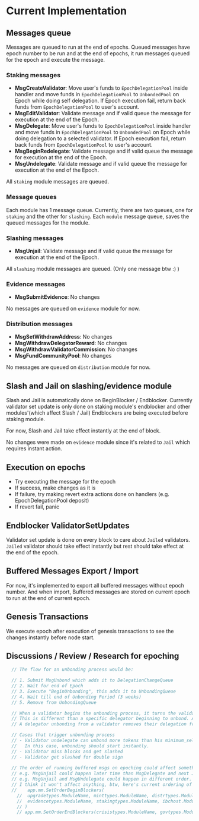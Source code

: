 <!--
order: 2
-->

# Current Implementation

## Messages queue

Messages are queued to run at the end of epochs.
Queued messages have epoch number to be run and at the end of epochs, it run messages queued for the epoch and execute the message.

### Staking messages
- **MsgCreateValidator**: Move user's funds to `EpochDelegationPool` inside handler and move funds in `EpochDelegationPool` to `UnbondedPool` on Epoch while doing self delegation. If Epoch execution fail, return back funds from `EpochDelegationPool` to user's account.
- **MsgEditValidator**: Validate message and if valid queue the message for execution at the end of the Epoch.
- **MsgDelegate**: Move user's funds to `EpochDelegationPool` inside handler and move funds in `EpochDelegationPool` to `UnbondedPool` on Epoch while doing delegation to a selected validator. If Epoch execution fail, return back funds from `EpochDelegationPool` to user's account.
- **MsgBeginRedelegate**: Validate message and if valid queue the message for execution at the end of the Epoch.
- **MsgUndelegate**: Validate message and if valid queue the message for execution at the end of the Epoch.

All `staking` module messages are queued.
### Message queues

Each module has 1 message queue. Currently, there are two queues, one for `staking` and the other for `slashing`.
Each `module` message queue, saves the queued messages for the module.

### Slashing messages
- **MsgUnjail**: Validate message and if valid queue the message for execution at the end of the Epoch.

All `slashing` module messages are queued. (Only one message btw :) )
### Evidence messages
- **MsgSubmitEvidence**: No changes

No messages are queued on `evidence` module for now.

### Distribution messages
- **MsgSetWithdrawAddress**: No changes
- **MsgWithdrawDelegatorReward**: No changes
- **MsgWithdrawValidatorCommission**: No changes
- **MsgFundCommunityPool**: No changes

No messages are queued on `distribution` module for now.

## Slash and Jail on slashing/evidence module

Slash and Jail is automatically done on BeginBlocker / Endblocker.
Currently validator set update is only done on staking module's endblocker and other modules'(which affect Slash / Jail) Endblockers are being executed before staking module.

For now, Slash and Jail take effect instantly at the end of block.

No changes were made on `evidence` module since it's related to `Jail` which requires instant action.

## Execution on epochs
- Try executing the message for the epoch
- If success, make changes as it is
- If failure, try making revert extra actions done on handlers (e.g. EpochDelegationPool deposit)
- If revert fail, panic

## Endblocker ValidatorSetUpdates

Validator set update is done on every block to care about `Jailed` validators.
`Jailed` validator should take effect instantly but rest should take effect at the end of the epoch.

## Buffered Messages Export / Import

For now, it's implemented to export all buffered messages without epoch number. And when import, Buffered messages are stored on current epoch to run at the end of current epoch.

## Genesis Transactions

We execute epoch after execution of genesis transactions to see the changes instantly before node start.

## Discussions / Review / Research for epoching

```go
  // The flow for an unbonding process would be:

  // 1. Submit MsgUnbond which adds it to DelegationChangeQueue
  // 2. Wait for end of Epoch
  // 3. Execute "BeginUnbonding", this adds it to UnbondingQueue
  // 4. Wait till end of Unbonding Period (3 weeks)
  // 5. Remove from UnbondingQueue

  // When a validator begins the unbonding process, it turns the validator into unbonding state instantly.
  // This is different than a specific delegator beginning to unbond. A validator beginning to unbond means that it's not in the set any more.
  // A delegator unbonding from a validator removes their delegation from the validator.

  // Cases that trigger unbonding process
  // - Validator undelegate can unbond more tokens than his minimum_self_delegation and it will automatically turn the validator into unbonding
  //   In this case, unbonding should start instantly.
  // - Validator miss blocks and get slashed
  // - Validator get slashed for double sign
  
  // The order of running buffered msgs on epoching could affect something?
  // e.g. MsgUnjail could happen later time than MsgDelegate and next Jail/Slash event.
  // e.g. MsgUnjail and MsgUndelegate could happen in different order. MsgUndelegate after MsgUnjail.
  // I think it won't affect anything, btw, here's current ordering of implementation in simapp.
  // 	app.mm.SetOrderBeginBlockers(
	// 	upgradetypes.ModuleName, minttypes.ModuleName, distrtypes.ModuleName, slashingtypes.ModuleName,
	// 	evidencetypes.ModuleName, stakingtypes.ModuleName, ibchost.ModuleName,
	// )
	// app.mm.SetOrderEndBlockers(crisistypes.ModuleName, govtypes.ModuleName, stakingtypes.ModuleName)
```